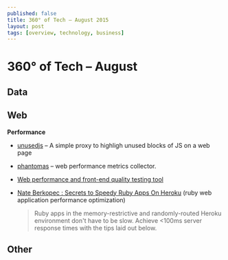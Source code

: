 ```yaml
---
published: false
title: 360° of Tech — August 2015
layout: post
tags: [overview, technology, business]
---
```


<!-- FIXME: tags, code, tool, opinion, tutorial, news , jobs (max 2 tags par lien) -->

# 360° of Tech – August

Data
----

Web
---

**Performance**

* [unusedjs](https://github.com/gmetais/unusedjs) – A simple proxy to highligh unused blocks of JS on a web page 
* [phantomas](https://github.com/gmetais/phantomas) – web performance metrics collector.
* [Web performance and front-end quality testing tool](https://github.com/gmetais/YellowLabTools)

* [Nate Berkopec : Secrets to Speedy Ruby Apps On Heroku](http://www.nateberkopec.com/2015/07/22/secrets-to-speedy-ruby-apps-on-heroku.html) (ruby web application performance optimization)
  > Ruby apps in the memory-restrictive and randomly-routed Heroku environment don't have to be slow. Achieve <100ms server response times with the tips laid out below. 


Other
-----


